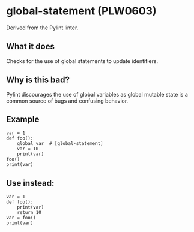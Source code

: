 # global-statement (PLW0603)
Derived from the Pylint linter.
## What it does
Checks for the use of global statements to update identifiers.
## Why is this bad?
Pylint discourages the use of global variables as global mutable
state is a common source of bugs and confusing behavior.
## Example
```
var = 1
def foo():
    global var  # [global-statement]
    var = 10
    print(var)
foo()
print(var)
```
## Use instead:
```
var = 1
def foo():
    print(var)
    return 10
var = foo()
print(var)
```